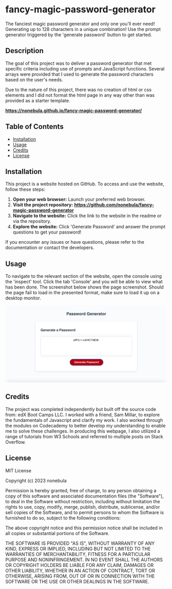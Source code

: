 # fancy-magic-password-generator
The fanciest magic password generator and only one you'll ever need! Generating up to 128 characters in a unique combination! Use the prompt generator triggered by the 'generate password' button to get started.

## Description 
The goal of this project was to deliver a password generator that met specific criteria including use of prompts and JavaScript functions. Several arrays were provided that I used to generate the password characters based on the user's needs. 

Due to the nature of this project, there was no creation of html or css elements and I did not format the html page in any way other than was provided as a starter template. 

**https://nonebula.github.io/fancy-magic-password-generator/**

## Table of Contents

* [Installation](#installation)
* [Usage](#usage)
* [Credits](#credits)
* [License](#license)


## Installation
This project is a website hosted on GitHub. To access and use the website, follow these steps:

1. **Open your web browser:** Launch your preferred web browser.
2. **Visit the project repository:** **https://github.com/nonebula/fancy-magic-password-generator**
3. **Navigate to the website:** Click the link to the website in the readme or via the repository.
4. **Explore the website:** Click 'Generate Password' and answer the prompt questions to get your password!

If you encounter any issues or have questions, please refer to the documentation or contact the developers.

## Usage 

To navigate to the relevant section of the website, open the console using the 'inspect' tool. Click the tab 'Console' and you will be able to view what has been done. The screenshot below shows the page screenshot. Should the page fail to load in the presented format, make sure to load it up on a desktop monitor. 

![Website Screenshot](./assets/images/site-ss.png)

## Credits

The project was completed independently but built off the source code from: edX Boot Camps LLC. I worked with a friend, Sam Millar, to explore the fundamentals of Javascript and clarify my work. I also worked through the modules on Codecademy to better develop my understanding to enable me to solve these challenges. In producing this webpage, I also utilized a range of tutorials from W3 Schools and referred to multiple posts on Stack Overflow.

## License

MIT License

Copyright (c) 2023 nonebula

Permission is hereby granted, free of charge, to any person obtaining a copy
of this software and associated documentation files (the "Software"), to deal
in the Software without restriction, including without limitation the rights
to use, copy, modify, merge, publish, distribute, sublicense, and/or sell
copies of the Software, and to permit persons to whom the Software is
furnished to do so, subject to the following conditions:

The above copyright notice and this permission notice shall be included in all
copies or substantial portions of the Software.

THE SOFTWARE IS PROVIDED "AS IS", WITHOUT WARRANTY OF ANY KIND, EXPRESS OR
IMPLIED, INCLUDING BUT NOT LIMITED TO THE WARRANTIES OF MERCHANTABILITY,
FITNESS FOR A PARTICULAR PURPOSE AND NONINFRINGEMENT. IN NO EVENT SHALL THE
AUTHORS OR COPYRIGHT HOLDERS BE LIABLE FOR ANY CLAIM, DAMAGES OR OTHER
LIABILITY, WHETHER IN AN ACTION OF CONTRACT, TORT OR OTHERWISE, ARISING FROM,
OUT OF OR IN CONNECTION WITH THE SOFTWARE OR THE USE OR OTHER DEALINGS IN THE
SOFTWARE.
